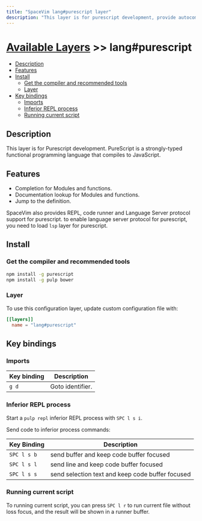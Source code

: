 ```yaml
---
title: "SpaceVim lang#purescript layer"
description: "This layer is for purescript development, provide autocompletion, syntax checking, code format for purescript file."
---
```


# [Available Layers](../../) >> lang#purescript

<!-- vim-markdown-toc GFM -->

- [Description](#description)
- [Features](#features)
- [Install](#install)
  - [Get the compiler and recommended  tools](#get-the-compiler-and-recommended--tools)
  - [Layer](#layer)
- [Key bindings](#key-bindings)
  - [Imports](#imports)
  - [Inferior REPL process](#inferior-repl-process)
  - [Running current script](#running-current-script)

<!-- vim-markdown-toc -->

## Description

This layer is for Purescript development. PureScript is a strongly-typed functional programming language that compiles to JavaScript.

## Features

- Completion for Modules and functions.
- Documentation lookup for Modules and functions.
- Jump to the definition.

SpaceVim also provides REPL, code runner and Language Server protocol support for purescript. to enable language server protocol
for purescript, you need to load `lsp` layer for purescript.

## Install

### Get the compiler and recommended  tools

```sh
npm install -g purescript
npm install -g pulp bower
```

### Layer

To use this configuration layer, update custom configuration file with:

```toml
[[layers]]
  name = "lang#purescript"
```

## Key bindings

### Imports

| Key binding | Description                                            |
| ----------- | ------------------------------------------------------ |
| `g d`       | Goto identifier.                                       |

### Inferior REPL process

Start a `pulp repl` inferior REPL process with `SPC l s i`. 

Send code to inferior process commands:

| Key Binding | Description                                      |
| ----------- | ------------------------------------------------ |
| `SPC l s b` | send buffer and keep code buffer focused         |
| `SPC l s l` | send line and keep code buffer focused           |
| `SPC l s s` | send selection text and keep code buffer focused |

### Running current script

To running current script, you can press `SPC l r` to run current file without loss focus, and the result will be shown in a runner buffer.
